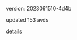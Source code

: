 version: 2023061510-4d4b

updated 153 avds

[details](https://github.com/0x74f917491bfa7ebfa379/ali_avd_db/blob/master/change_log/2023/06/15/10/4d4b.txt)
